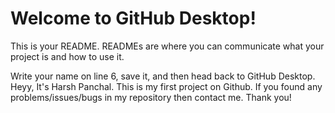 # Welcome to GitHub Desktop!

This is your README. READMEs are where you can communicate what your project is and how to use it.

Write your name on line 6, save it, and then head back to GitHub Desktop.
Heyy, It's Harsh Panchal.
This is my first project on Github.
If you found any problems/issues/bugs in my repository then contact me.
Thank you!